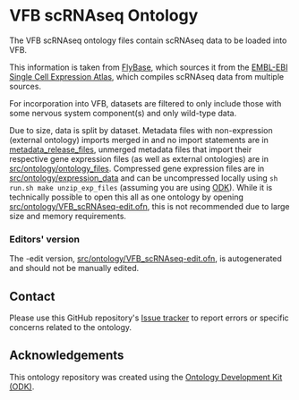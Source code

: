 # VFB scRNAseq Ontology

The VFB scRNAseq ontology files contain scRNAseq data to be loaded into VFB.

This information is taken from [FlyBase](https://flybase.org/), which sources it from the [EMBL-EBI Single Cell Expression Atlas](https://www.ebi.ac.uk/gxa/sc/home), which compiles scRNAseq data from multiple sources.

For incorporation into VFB, datasets are filtered to only include those with some nervous system component(s) and only wild-type data.

Due to size, data is split by dataset. Metadata files with non-expression (external ontology) imports merged in and no import statements are in [metadata_release_files](metadata_release_files), unmerged metadata files that import their respective gene expression files (as well as external ontologies) are in [src/ontology/ontology_files](src/ontology/ontology_files). Compressed gene expression files are in [src/ontology/expression_data](src/ontology/expression_data) and can be uncompressed locally using `sh run.sh make unzip_exp_files` (assuming you are using [ODK](https://github.com/INCATools/ontology-development-kit)). While it is technically possible to open this all as one ontology by opening [src/ontology/VFB_scRNAseq-edit.ofn](src/ontology/VFB_scRNAseq-edit.ofn), this is not recommended due to large size and memory requirements.

### Editors' version

The -edit version, [src/ontology/VFB_scRNAseq-edit.ofn](src/ontology/VFB_scRNAseq-edit.ofn), is autogenerated and should not be manually edited.

## Contact

Please use this GitHub repository's [Issue tracker](https://github.com/VirtualFlyBrain/vfb-scRNAseq-ontology/issues) to report errors or specific concerns related to the ontology.

## Acknowledgements

This ontology repository was created using the [Ontology Development Kit (ODK)](https://github.com/INCATools/ontology-development-kit).